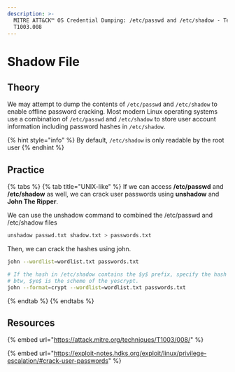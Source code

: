 ```yaml
---
description: >-
  MITRE ATT&CK™ OS Credential Dumping: /etc/passwd and /etc/shadow - Technique
  T1003.008
---
```


# Shadow File

## Theory

We may attempt to dump the contents of `/etc/passwd` and `/etc/shadow` to enable offline password cracking. Most modern Linux operating systems use a combination of `/etc/passwd` and `/etc/shadow` to store user account information including password hashes in `/etc/shadow`.&#x20;

{% hint style="info" %}
By default, `/etc/shadow` is only readable by the root user
{% endhint %}

## Practice

{% tabs %}
{% tab title="UNIX-like" %}
If we can access **/etc/passwd** and **/etc/shadow** as well, we can crack user passwords using **unshadow** and **John The Ripper**.

We can use the unshadow command to combined the /etc/passwd and /etc/shadow files

```sh
unshadow passwd.txt shadow.txt > passwords.txt
```

Then, we can crack the hashes using john.

```sh
john --wordlist=wordlist.txt passwords.txt

# If the hash in /etc/shadow contains the $y$ prefix, specify the hash format to "crypt".
# btw, $ye$ is the scheme of the yescrypt.
john --format=crypt --wordlist=wordlist.txt passwords.txt
```
{% endtab %}
{% endtabs %}

## Resources

{% embed url="https://attack.mitre.org/techniques/T1003/008/" %}

{% embed url="https://exploit-notes.hdks.org/exploit/linux/privilege-escalation/#crack-user-passwords" %}
